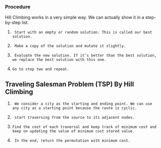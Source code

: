 ### Procedure


Hill Climbing works in a very simple way. We can actually show it in a step-by-step list.

1.      Start with an empty or random solution. This is called our best solution.

2.      Make a copy of the solution and mutate it slightly.

3.      Evaluate the new solution. If it’s better than the best solution, we replace the best solution with this one.

4.     Go to step two and repeat.

## Traveling Salesman Problem (TSP) By Hill Climbing

1.      We consider a city as the starting and ending point. We can use any city as a starting point because the route is cyclic.

2.      start traversing from the source to its adjacent nodes.

3.     Find the cost of each traversal and keep track of minimum cost and keep on updating the value of minimum cost stored value.

4.      In the end, return the permutation with minimum cost.
